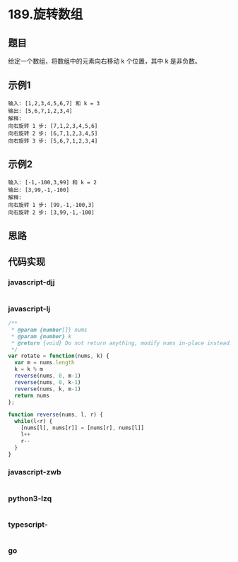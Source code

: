 # 189.旋转数组

## 题目
给定一个数组，将数组中的元素向右移动 k 个位置，其中 k 是非负数。

## 示例1
```
输入: [1,2,3,4,5,6,7] 和 k = 3
输出: [5,6,7,1,2,3,4]
解释:
向右旋转 1 步: [7,1,2,3,4,5,6]
向右旋转 2 步: [6,7,1,2,3,4,5]
向右旋转 3 步: [5,6,7,1,2,3,4]
```

## 示例2
```
输入: [-1,-100,3,99] 和 k = 2
输出: [3,99,-1,-100]
解释: 
向右旋转 1 步: [99,-1,-100,3]
向右旋转 2 步: [3,99,-1,-100]
```

## 思路


## 代码实现

### javascript-djj
```javascript

```

### javascript-lj
```javascript
/**
 * @param {number[]} nums
 * @param {number} k
 * @return {void} Do not return anything, modify nums in-place instead.
 */
var rotate = function(nums, k) {
  var m = nums.length
  k = k % m
  reverse(nums, 0, m-1)
  reverse(nums, 0, k-1)
  reverse(nums, k, m-1)
  return nums
};

function reverse(nums, l, r) {
  while(l<r) {
    [nums[l], nums[r]] = [nums[r], nums[l]]
    l++
    r--
  }
}

```

### javascript-zwb
```javascript

```

### python3-lzq
```python

```


### typescript-
```typescript

```
### go
```go

```